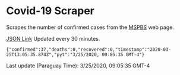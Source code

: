 # Covid-19 Scraper

Scrapes the number of confirmed cases from the [MSPBS](https://www.mspbs.gov.py/covid-19.php) web page.

[JSON Link](https://jmayalag.github.io/covid19-scrape/cases.json)
Updated every 30 minutes.
```
{"confirmed":37,"deaths":0,"recovered":0,"timestamp":"2020-03-25T13:05:35.874Z","pyt":"3/25/2020, 09:05:35 GMT-4"}
```
Last update (Paraguay Time): 3/25/2020, 09:05:35 GMT-4